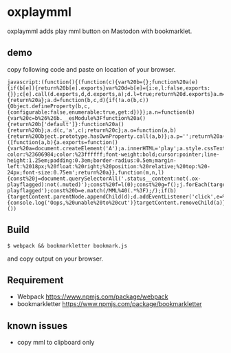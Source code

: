 # oxplaymml
oxplaymml adds play mml button on Mastodon with bookmarklet.

## demo

copy following code and paste on location of your browser.
```
javascript:(function(){(function(c){var%20b={};function%20a(e){if(b[e]){return%20b[e].exports}var%20d=b[e]={i:e,l:false,exports:{}};c[e].call(d.exports,d,d.exports,a);d.l=true;return%20d.exports}a.m=c;a.c=b;a.i=function(a){return%20a};a.d=function(b,c,d){if(!a.o(b,c)){Object.defineProperty(b,c,{configurable:false,enumerable:true,get:d})}};a.n=function(b){var%20c=b%26%26b.__esModule%3Ffunction%20a(){return%20b['default']}:function%20a(){return%20b};a.d(c,'a',c);return%20c};a.o=function(a,b){return%20Object.prototype.hasOwnProperty.call(a,b)};a.p='';return%20a(a.s=1)}([function(a,b){a.exports=function(){var%20a=document.createElement('A');a.innerHTML='play';a.style.cssText='background-color:%23606984;color:%23ffffff;font-weight:bold;cursor:pointer;line-height:1.25em;padding:0.3em;border-radius:0.5em;margin-left:%2018px;%20float:%20right;%20position:%20relative;%20top:%20-24px;font-size:0.75em';return%20a}},function(m,n,l){const%20j=document.querySelectorAll('.status__content:not(.ox-playflagged):not(.muted)');const%20f=l(0);const%20g=f();j.forEach(targetContent=%3E{const%20e=targetContent.textContent;const%20d=g.cloneNode(true);const%20c=document.createElement('DIV');c.id='playmml_'+Math.round(Math.random()*1e3);const%20k=c.id;targetContent.appendChild(c);targetContent.classList.add('ox-playflagged');const%20b=e.match(/MML%40(.*%3F);/);if(b){targetContent.parentNode.appendChild(d);d.addEventListener('click',e=%3E{const%20a=document.createElement('textarea');targetContent.appendChild(a);console.log('played');console.log(b[0]);a.value=b[0];a.select();try{var%20h=document.execCommand('cut');var%20i=h%3F'successful':'unsuccessful';console.log('Cutting%20text%20command%20was%20'+i)}catch(a){console.log('Oops,%20unable%20to%20cut')}targetContent.removeChild(a)},false)}})}]))}())
```

## Build

```
$ webpack && bookmarkletter bookmark.js
```

 and copy output on your browser.

## Requirement
- Webpack https://www.npmjs.com/package/webpack
- bookmarkletter https://www.npmjs.com/package/bookmarkletter

## known issues
- copy mml to clipboard only